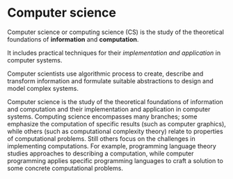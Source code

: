 # Computer science

Computer science or computing science (CS) is the study of the theoretical foundations of **information** and **computation**.

It includes practical techniques for their *implementation and application* in computer systems.

Computer scientists use algorithmic process to create, describe and transform information and formulate suitable abstractions to design and model complex systems.




Computer science is the study of the theoretical foundations of information and computation and their implementation and application in computer systems. Computing science encompasses many branches; some emphasize the computation of specific results (such as computer graphics), while others (such as computational complexity theory) relate to properties of computational problems. Still others focus on the challenges in implementing computations. For example, programming language theory studies approaches to describing a computation, while computer programming applies specific programming languages to craft a solution to some concrete computational problems.
